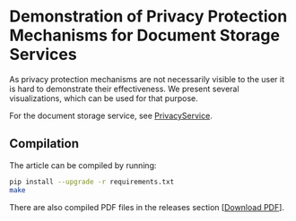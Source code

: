 # Demonstration of Privacy Protection Mechanisms for Document Storage Services

As privacy protection mechanisms are not necessarily visible to the user it is hard to demonstrate their effectiveness. We present several visualizations, which can be used for that purpose.


For the document storage service, see [PrivacyService](https://github.com/AppPETs/PrivacyService).

## Compilation

The article can be compiled by running:

```sh
pip install --upgrade -r requirements.txt
make
```

There are also compiled PDF files in the releases section [[Download PDF](https://github.com/AppPETs/VisualizationProtectionMechanisms-Whitepaper/releases/download/v1.0.0/VisualizationProtectionMechanisms-Whitepaper-v1.0.0.pdf)].
